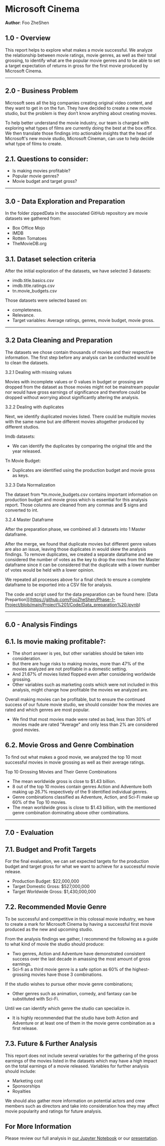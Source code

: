 # Microsoft Cinema

**Author**: Foo ZheShen

## 1.0 - Overview

This report helps to explore what makes a movie successful. We analyze the relationship between movie ratings, movie genres, as well as their total grossing, to identify what are the popular movie genres and to be able to set a target expectation of returns in gross for the first movie produced by Microsoft Cinema.
***
## 2.0 - Business Problem

Microsoft sees all the big companies creating original video content, and they want to get in on the fun. They have decided to create a new movie studio, but the problem is they don’t know anything about creating movies. 

To help better understand the movie industry, our team is charged with exploring what types of films are currently doing the best at the box office. We then translate those findings into actionable insights that the head of Microsoft's new movie studio, Microsoft Cineman, can use to help decide what type of films to create.

2.1. Questions to consider:
--
* Is making movies profitable? 
* Popular movie genres?
* Movie budget and target gross?
***
## 3.0 - Data Exploration and Preparation

In the folder zippedData in the associated GitHub repository are movie datasets we gathered from:

   * Box Office Mojo
   * IMDB
   * Rotten Tomatoes
   * TheMovieDB.org

3.1. Dataset selection criteria
--
After the initial exploration of the datasets, we have selected 3 datasets:

* imdb.title.basics.csv
* imdb.title.ratings.csv
* tn.movie_budgets.csv

Those datasets were selected based on:
* completeness.
* Relevance.
* Target variables: Average ratings, genres, movie budget, movie gross.
***

3.2 Data Cleaning and Preparation
--
The datasets we chose contain thousands of movies and their respective information.
The first step before any analysis can be conducted would be to clean the datasets.

3.2.1 Dealing with missing values

Movies with incomplete values or 0 values in budget or grossing are dropped from the dataset as those movies might not be mainstream popular nor would have gross earnings of significance and therefore could be dropped without worrying about significantly altering the analysis.

3.2.2 Dealing with duplicates

Next, we identify duplicated movies listed. There could be multiple movies with the same name but are different movies altogether produced by different studios. 

Imdb datasets:
 * We can identify the duplicates by comparing the original title and the year released.

 Tn Movie Budget:
 * Duplicates are identified using the production budget and movie gross as keys.

3.2.3 Data Normalization 

The dataset from *tn.movie_budgets.csv contains important information on production budget and movie gross which is essential for this analysis report. Those columns are cleaned from any commas and $ signs and converted to int.



3.2.4 Master Dataframe

After the preparation phase, we combined all 3 datasets into 1 Master dataframe.

After the merge, we found that duplicate movies but different genre values are also an issue, leaving those duplicates in would skew the analysis findings. To remove duplicates, we created a separate dataframe and we considered the number of votes as the key to drop the rows from the Master dataframe since it can be considered that the duplicate with a lower number of votes would be held with a lower opinion.

We repeated all processes above for a final check to ensure a complete dataframe to be exported into a CSV file for analysis.

The code and script used for the data preparation can be found here:
[Data Prepartion][(https://github.com/FooZheShen/Phase-1-Project/blob/main/Project%201/Code/Data_preparation%20.ipynb)

***
## 6.0 - Analysis Findings

6.1. Is movie making profitable?:
--
* The short answer is yes, but other variables should be taken into consideration.
* But there are huge risks to making movies, more than 47% of the movies analyzed are not profitable in a domestic setting.
* And 21.67% of movies listed flopped even after considering worldwide grossing.
* Other variables such as marketing costs which were not included in this analysis, might change how profitable the movies we analyzed are.
  
Overall making movies can be profitable, but to ensure the continued success of our future movie studio,
we should consider how the movies are rated and which genres are most popular.
* We find that most movies made were rated as bad, less than 30% of movies made are rated "Average"
and only less than 2% are considered good movies.

6.2. Movie Gross and Genre Combination
--
To find out what makes a good movie, we analyzed the top 10 most successful movies in movie grossing as well as their average ratings.

Top 10 Grossing Movies and Their Genre Combinations
* The mean worldwide gross is close to $1.43 billion.
* 8 out of the top 10 movies contain genres Action and Adventure both making up 26.7% respectively of the 9 identified individual genres.
* Genre combinations classified as Adventure, Action, and Sci-Fi make up 60% of the Top 10 movies.
* The mean worldwide gross is close to $1.43 billion, with the mentioned genre combination dominating above other combinations.

***
## 7.0 - Evaluation

7.1. Budget and Profit Targets
--
For the final evaluation, we can set expected targets for the production budget and target gross for what we want to achieve for a successful movie release.

* Production Budget: $22,000,000
* Target Domestic Gross: $527,000,000
* Target Worldwide Gross: $1,430,000,000
  
7.2. Recommended Movie Genre
--
To be successful and competitive in this colossal movie industry, we have to create a mark for Microsoft Cinema by having a successful first movie produced as the new and upcoming studio. 

From the analysis findings we gather, I recommend the following as a guide to what kind of movie the studio should produce:
* Two genres, Action and Adventure have demonstrated consistent success over the last decade in amassing the most amount of gross earnings.
* Sci-fi as a third movie genre is a safe option as 60% of the highest-grossing movies have those 3 combinations.
  
If the studio wishes to pursue other movie genre combinations;
* Other genres such as animation, comedy, and fantasy can be substituted with Sci-Fi.

Until we can identify which genre the studio can specialize in. 
* It is highly recommended that the studio have both Action and Adventure or at least one of them in the movie genre combination as a first release.

7.3. Future & Further Analysis
--
This report does not include several variables for the gathering of the gross earnings of the movies listed in the datasets which may have a high impact on the total earnings of a movie released.
Variables for further analysis should include:
* Marketing cost
* Sponsorships
* Royalties

We should also gather more information on potential actors and crew members such as directors and take into consideration how they may affect movie popularity and ratings for future analysis.

## For More Information

Please review our full analysis in [our Jupyter Notebook](https://github.com/FooZheShen/Phase-1-Project/blob/main/Project%201/Code/Data_analysis.ipynb) or our [presentation]().




